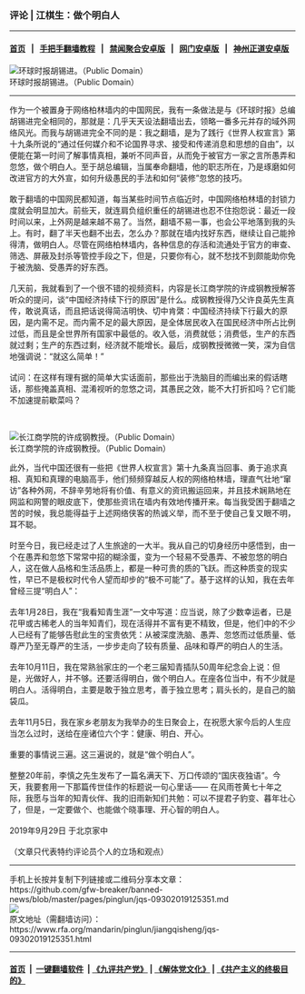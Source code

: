 ###  评论 | 江棋生：做个明白人
------------------------

#### [首页](https://github.com/gfw-breaker/banned-news/blob/master/README.md) &nbsp;&nbsp;|&nbsp;&nbsp; [手把手翻墙教程](https://github.com/gfw-breaker/guides/wiki) &nbsp;&nbsp;|&nbsp;&nbsp; [禁闻聚合安卓版](https://github.com/gfw-breaker/bn-android) &nbsp;&nbsp;|&nbsp;&nbsp; [网门安卓版](https://github.com/oGate2/oGate) &nbsp;&nbsp;|&nbsp;&nbsp; [神州正道安卓版](https://github.com/SzzdOgate/update) 



<div id="headerimg">
 <img alt="环球时报胡锡进。（Public Domain）" src="https://www.rfa.org/mandarin/yataibaodao/junshiwaijiao/sd-04132016122053.html/56c4d838f7feaeb_size246_w1728_h1152.jpg/@@images/9aadc255-33ad-4454-818a-1c8e531defb0.jpeg" title="环球时报胡锡进。（Public Domain）"/>
 <div id="headerimgcontents">
  <div id="headerimgcaption">
   <span>
    环球时报胡锡进。（Public Domain）
   </span>
   <!-- zoomattribute -->
  </div>
  <!-- headerimgcaption -->
 </div>
 <!-- headerimagecontents -->
</div>

<hr/>
<div id="storytext">
 <div>
  <div class="slot_header">
  </div>
 </div>
 <p>
  作为一个被置身于网络柏林墙内的中国网民，我有一条做法是与《环球时报》总编胡锡进完全相同的，那就是：几乎天天设法翻墙出去，领略一番多元并存的域外网络风光。而我与胡锡进完全不同的是：我之翻墙，是为了践行《世界人权宣言》第十九条所说的“通过任何媒介和不论国界寻求、接受和传递消息和思想的自由”，以便能在第一时间了解事情真相，兼听不同声音，从而免于被官方一家之言所愚弄和忽悠，做个明白人。至于胡总编辑，当属奉命翻墙，他的职志所在，乃是琢磨如何改进官方的大外宣，如何升级愚民的手法和如何“装修”忽悠的技巧。
  <br/>
  <br/>
  敢于翻墙的中国网民都知道，每当某些时间节点临近时，中国网络柏林墙的封锁力度就会明显加大。前些天，就连肩负组织重任的胡锡进也忍不住抱怨说：最近一段时间以来，上外网是越来越不易了。当然，翻墙不易一事，也会公平地落到我的头上。有时，翻了半天也翻不出去，怎么办？那就在墙内找好东西，继续让自己能拎得清，做明白人。尽管在网络柏林墙内，各种信息的存活和流通处于官方的审查、筛选、屏蔽及封杀等管控手段之下，但是，只要你有心，就不愁找不到颇能助你免于被洗脑、受愚弄的好东西。
  <br/>
  <br/>
  几天前，我就看到了一个很不错的视频资料，内容是长江商学院的许成钢教授解答听众的提问，谈“中国经济持续下行的原因”是什么。成钢教授得乃父许良英先生真传，敢说真话，而且把话说得简洁明快、切中肯綮：中国经济持续下行最大的原因，是内需不足。而内需不足的最大原因，是全体居民收入在国民经济中所占比例过低，而且是全世界所有国家中最低的。收入低，消费就低；消费低，生产的东西就过剩；生产的东西过剩，经济就不能增长。最后，成钢教授微微一笑，深为自信地强调说：“就这么简单！”
  <br/>
  <br/>
  试问：在这样有理有据的简单大实话面前，那些出于洗脑目的而编出来的假话瞎话，那些掩盖真相、混淆视听的忽悠之词，其愚民之效，能不大打折扣吗？它们能不加速提前歇菜吗？
 </p>
 <p>
  <br/>
  <div class="image-inline captioned" style="width:680px;">
   <div style="width:680px;">
    <img alt="长江商学院的许成钢教授。（Public Domain）" src="https://www.rfa.org/mandarin/pinglun/jiangqisheng/jqs-09302019125351.html/1553156425258967.png" title="长江商学院的许成钢教授。（Public Domain）"/>
   </div>
   <div class="image-caption">
    <span style="width:680px;">
     长江商学院的许成钢教授。（Public Domain）
    </span>
    <span class="copyright">
    </span>
   </div>
  </div>
 </p>
 <p>
  此外，当代中国还很有一些把《世界人权宣言》第十九条真当回事、勇于追求真相、真知和真理的电脑高手，他们频频穿越反人权的网络柏林墙，理直气壮地“窜访”各种外网，不辞辛劳地将有价值、有意义的资讯搬运回来，并且技术娴熟地在网监和网警的眼皮底下，使那些资讯在墙内有效地传播开来。每当我受困于翻墙之苦的时候，我总能得益于上述网络侠客的热诚义举，而不至于使自己复又眼不明，耳不聪。
  <br/>
  <br/>
  时至今日，我已经走过了人生旅途的一大半。我从自己的切身经历中感悟到，由一个在愚弄和忽悠下常常中招的糊涂蛋，变为一个轻易不受愚弄、不被忽悠的明白人，这在做人品格和生活品质上，都是一种可贵的质的飞跃。而这种质变的现实性，早已不是极权时代令人望而却步的“极不可能”了。基于这样的认知，我在去年曾经三提“明白人”：
  <br/>
  <br/>
  去年1月28日，我在“我看知青生涯”一文中写道：应当说，除了少数幸运者，已是花甲或古稀老人的当年知青们，现在活得并不富有更不精致，但是，他们中的不少人已经有了能够告慰此生的宝贵依凭：从被深度洗脑、愚弄、忽悠而过低质量、低尊严乃至无尊严的生活，一步步走向了较有质量、品味和尊严的明白人的生活。
  <br/>
  <br/>
  去年10月11日，我在常熟翁家庄的一个老三届知青插队50周年纪念会上说：但是，光做好人，并不够。还要活得明白，做个明白人。在座各位当中，有不少就是明白人。活得明白，主要是敢于独立思考，善于独立思考；肩头长的，是自己的脑袋瓜。
  <br/>
  <br/>
  去年11月5日，我在家乡老朋友为我举办的生日聚会上，在祝愿大家今后的人生应当怎么过时，送给在座诸位六个字：健康、明白、开心。
  <br/>
  <br/>
  重要的事情说三遍。这三遍说的，就是“做个明白人”。
  <br/>
  <br/>
  整整20年前，李慎之先生发布了一篇名满天下、万口传颂的“国庆夜独语”。今天，我要套用一下那篇传世佳作的标题说一句心里话—— 在风雨苍黄七十年之际，我愿与当年的知青伙伴、我的旧雨新知们共勉：可以不提君子豹变、暮年壮心了，但是，一定要做个、也能做个晓事理、开心智的明白人。
  <br/>
  <br/>
  2019年9月29日 于北京家中
  <br/>
  <br/>
  （文章只代表特约评论员个人的立场和观点）
 </p>
</div>

<hr/>
手机上长按并复制下列链接或二维码分享本文章：<br/>
https://github.com/gfw-breaker/banned-news/blob/master/pages/pinglun/jqs-09302019125351.md <br/>
<a href='https://github.com/gfw-breaker/banned-news/blob/master/pages/pinglun/jqs-09302019125351.md'><img src='https://github.com/gfw-breaker/banned-news/blob/master/pages/pinglun/jqs-09302019125351.md.png'/></a> <br/>
原文地址（需翻墙访问）：https://www.rfa.org/mandarin/pinglun/jiangqisheng/jqs-09302019125351.html


------------------------
#### [首页](https://github.com/gfw-breaker/banned-news/blob/master/README.md) &nbsp;|&nbsp; [一键翻墙软件](https://github.com/gfw-breaker/nogfw/blob/master/README.md) &nbsp;| [《九评共产党》](https://github.com/gfw-breaker/9ping.md/blob/master/README.md#九评之一评共产党是什么) | [《解体党文化》](https://github.com/gfw-breaker/jtdwh.md/blob/master/README.md) | [《共产主义的终极目的》](https://github.com/gfw-breaker/gczydzjmd.md/blob/master/README.md)


<img src='http://gfw-breaker.win/banned-news/pages/pinglun/jqs-09302019125351.md' width='0px' height='0px'/>